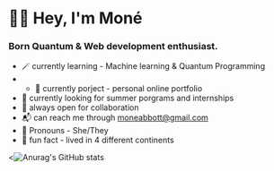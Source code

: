 # 👋🏾 Hey, I'm Moné

### Born Quantum & Web development enthusiast.

 - 🪄 currently learning - Machine learning & Quantum Programming 
 -  - 🔭 currently porject - personal online portfolio 
 - 🌋 currently looking for summer porgrams and internships 
 - 👀 always open for collaboration 
 - 📬 can reach me through moneabbott@gmail.com 
 - 🎏 Pronouns - She/They
 - 🌱 fun fact - lived in 4 different continents 




<![Anurag's GitHub stats](https://github-readme-stats.vercel.app/api?username=eiiscue&show_icons=true&theme=graywhite)




<!--
- Helloo! I'm Moné
-  🏳️‍🌈 She/Her 
- I'm a STEM Highschool Sohpmore in Stafford, Va
- Intrest are | Climate scinece | Particle Physics | Abstract Algebra | Calculus | Quantum Computing & Coding | Cats | Cliamte Justice | Robotics  
- Favorites + Hobbies are | Matcha tea | Baking & Cooking | Reading | Gardening | Bird Watching | Film + Photogrpahy 
- Were to find me | Twitter - Eiiscue | Tumblr - Eiiscue | Pintrest - Eiiscue |
-  Specailties | Python | Html + Css | UI Ux design | Quantum Coding | Swift 
- Other Info | Founder of Caeli Collective 
-->
